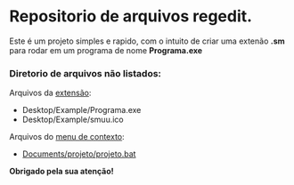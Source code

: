 # Repositorio de arquivos regedit.

Este é um projeto simples e rapido, com o intuito de criar uma extenão **.sm** para rodar em um programa de nome **Programa.exe**

### Diretorio de arquivos não listados:
Arquivos da [extensão](/extensão/extensão%20completa.reg):
- Desktop/Example/Programa.exe
- Desktop/Example/smuu.ico

Arquivos do [menu de contexto](/Listagem%20de%20Projeto):
- [Documents/projeto/projeto.bat](/Listagem%20de%20Projeto/projeto.bat)

**Obrigado pela sua atenção!**
